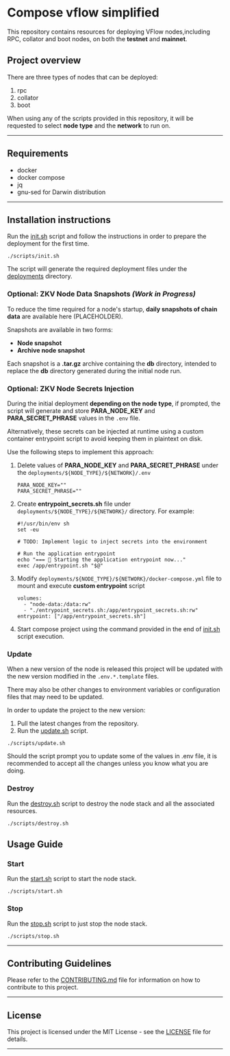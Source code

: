 # Compose vflow simplified

This repository contains resources for deploying VFlow nodes,including RPC, collator and boot nodes, on both the **testnet** and **mainnet**.

## Project overview

There are three types of nodes that can be deployed:

1. rpc
2. collator
3. boot

When using any of the scripts provided in this repository, it will be requested to select **node type** and the **network** to run on.

---

## Requirements

* docker
* docker compose
* jq
* gnu-sed for Darwin distribution

---

## Installation instructions

Run the [init.sh](./scripts/init.sh) script and follow the instructions in order to prepare the deployment for the first time.

```shell
./scripts/init.sh
```

The script will generate the required deployment files under the [deployments](deployments) directory.

### Optional: ZKV Node Data Snapshots _(Work in Progress)_

To reduce the time required for a node's startup, **daily snapshots of chain data** are available here (PLACEHOLDER).

Snapshots are available in two forms:

- **Node snapshot**
- **Archive node snapshot**

Each snapshot is a **.tar.gz** archive containing the **db** directory, intended to replace the **db** directory generated during the initial node run.

### Optional: ZKV Node Secrets Injection

During the initial deployment **depending on the node type**, if prompted, the script will generate and store **PARA_NODE_KEY** and **PARA_SECRET_PHRASE** values in the `.env` file.

Alternatively, these secrets can be injected at runtime using a custom container entrypoint script to avoid keeping them in plaintext on disk.

Use the following steps to implement this approach:

1. Delete values of **PARA_NODE_KEY** and **PARA_SECRET_PHRASE** under the `deployments/${NODE_TYPE}/${NETWORK}/.env`
    ```bazaar
    PARA_NODE_KEY=""
    PARA_SECRET_PHRASE=""
    ```
2. Create **entrypoint_secrets.sh** file under `deployments/${NODE_TYPE}/${NETWORK}/` directory. For example:
    ```
    #!/usr/bin/env sh
    set -eu
    
    # TODO: Implement logic to inject secrets into the environment
   
    # Run the application entrypoint
    echo "=== 🚀 Starting the application entrypoint now..."
    exec /app/entrypoint.sh "$@"
    ```
3. Modify `deployments/${NODE_TYPE}/${NETWORK}/docker-compose.yml` file to mount and execute **custom entrypoint** script
    ```
    volumes:
      - "node-data:/data:rw"
      - "./entrypoint_secrets.sh:/app/entrypoint_secrets.sh:rw"
    entrypoint: ["/app/entrypoint_secrets.sh"]
    ```
4. Start compose project using the command provided in the end of [init.sh](./scripts/init.sh) script execution.

### Update

When a new version of the node is released this project will be updated with the new version modified in the `.env.*.template` files.

There may also be other changes to environment variables or configuration files that may need to be updated.

In order to update the project to the new version:

1. Pull the latest changes from the repository.
2. Run the [update.sh](./scripts/update.sh) script.

```shell
./scripts/update.sh
```

Should the script prompt you to update some of the values in .env file, it is recommended to accept all the changes
unless you know what you are doing.

### Destroy

Run the [destroy.sh](./scripts/destroy.sh) script to destroy the node stack and all the associated resources.

```shell
./scripts/destroy.sh
```

## Usage Guide

### Start

Run the [start.sh](./scripts/start.sh) script to start the node stack.

```shell
./scripts/start.sh
```

### Stop

Run the [stop.sh](./scripts/stop.sh) script to just stop the node stack.

```shell
./scripts/stop.sh
```

---

## Contributing Guidelines

Please refer to the [CONTRIBUTING.md](CONTRIBUTING.md) file for information on how to contribute to this project.

---

## License

This project is licensed under the MIT License - see the [LICENSE](LICENSE) file for details.

---


